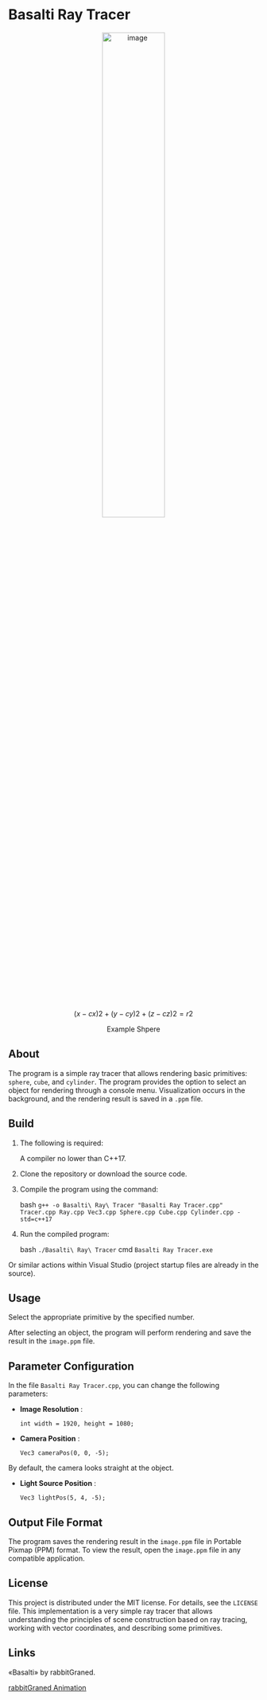 # Basalti Ray Tracer

<div align="center">
  <img src="https://github.com/user-attachments/assets/c4ed9749-9690-46f6-9790-4d3f10b927eb" alt="image" width="50%">
</div>

$$(x−cx​)2+(y−cy​)2+(z−cz​)2=r2$$

<div align="center">
  <p>Example Shpere</p>
</div>


## About
The program is a simple ray tracer that allows rendering basic primitives: `sphere`, `cube`, and `cylinder`. The program provides the option to select an object for rendering through a console menu. Visualization occurs in the background, and the rendering result is saved in a `.ppm` file.

## Build
1. The following is required:
   
   A compiler no lower than C++17.
    
2. Clone the repository or download the source code.
    
3. Compile the program using the command:
    
    bash
    `g++ -o Basalti\ Ray\ Tracer "Basalti Ray Tracer.cpp" Tracer.cpp Ray.cpp Vec3.cpp Sphere.cpp Cube.cpp Cylinder.cpp -std=c++17`
    
4. Run the compiled program:
    
    bash
    `./Basalti\ Ray\ Tracer`
    cmd
    `Basalti Ray Tracer.exe`
    
Or similar actions within Visual Studio (project startup files are already in the source).

## Usage
Select the appropriate primitive by the specified number.

After selecting an object, the program will perform rendering and save the result in the `image.ppm` file.

## Parameter Configuration
In the file `Basalti Ray Tracer.cpp`, you can change the following parameters:
- **Image Resolution** :
    
    `int width = 1920, height = 1080;`
    
- **Camera Position** :
    
    `Vec3 cameraPos(0, 0, -5);`
    
By default, the camera looks straight at the object.
    
- **Light Source Position** :
    
    `Vec3 lightPos(5, 4, -5);`

## Output File Format
The program saves the rendering result in the `image.ppm` file in Portable Pixmap (PPM) format. To view the result, open the `image.ppm` file in any compatible application.

## License
This project is distributed under the MIT license. For details, see the `LICENSE` file.
This implementation is a very simple ray tracer that allows understanding the principles of scene construction based on ray tracing, working with vector coordinates, and describing some primitives.

## Links
«Basalti» by rabbitGraned.

[rabbitGraned Animation](https://t.me/rabbitGranedAnimation)
